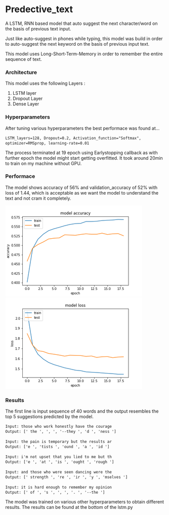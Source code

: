 # Predective_text
A LSTM, RNN based model that auto suggest the next character/word on the basis of previous text input.

Just like auto-suggest in phones while typing, this model was build in order to auto-suggest the next keyword on the basis of
previous input text. 

This model uses Long-Short-Term-Memory in order to remember the entire sequence of text.

### Architecture
This model uses the following Layers :
1. LSTM layer 
2. Dropout Layer
3. Dense Layer

### Hyperparameters
After tuning various hyperparameters the best performace was found at... 
```
LSTM_layers=128, Dropout=0.2, Activation_function="Softmax", optimizer=RMSprop, learning-rate=0.01
```
The process terminated at 19 epoch using Earlystopping callback as with further epoch the model might start getting overfitted.
It took around 20min to train on my machine without GPU.

### Performace
The model shows accuracy of 56% and validation_accuracy of 52% with loss of 1.44, which is acceptable as we want the model to 
understand the text and not cram it completely.

![accuracy_graph](accuracy.png)![loos_graph](loss.png)

### Results
The first line is input sequence of 40 words and the output resembles the top 5 suggestions predicted by the model.
```
Input: those who work honestly have the courage
Output: [' the ', ', ', '--they ', 'd ', 'ness ']

Input: the pain is temporary but the results ar
Output: ['e ', 'tists ', 'ound ', 'a ', 'id ']

Input: i'm not upset that you lied to me but th
Output: ['e ', 'at ', 'is ', 'ought ', 'rough ']

Input: and those who were seen dancing were the
Output: [' strength ', 're ', 'ir ', 'y ', 'mselves ']

Input: it is hard enough to remember my opinion
Output: [' of ', 's ', ', ', '. ', '--the ']
```

The model was trained on various other hyperparameters to obtain different results. The results can be found at the bottom of the lstm.py
